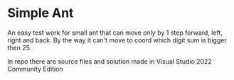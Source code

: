 # Simple Ant
An easy test work for small ant that can move only by 1 step forward, left, right and back. By the way it can't move to coord which digit sum is bigger then 25.

In repo there are source files and solution made in Visual Studio 2022 Community Edition 
